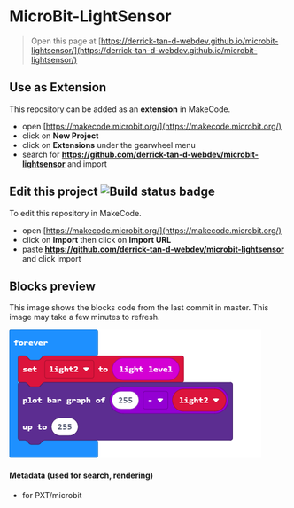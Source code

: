 # MicroBit-LightSensor

> Open this page at [https://derrick-tan-d-webdev.github.io/microbit-lightsensor/](https://derrick-tan-d-webdev.github.io/microbit-lightsensor/)

## Use as Extension

This repository can be added as an **extension** in MakeCode.

* open [https://makecode.microbit.org/](https://makecode.microbit.org/)
* click on **New Project**
* click on **Extensions** under the gearwheel menu
* search for **https://github.com/derrick-tan-d-webdev/microbit-lightsensor** and import

## Edit this project ![Build status badge](https://github.com/derrick-tan-d-webdev/microbit-lightsensor/workflows/MakeCode/badge.svg)

To edit this repository in MakeCode.

* open [https://makecode.microbit.org/](https://makecode.microbit.org/)
* click on **Import** then click on **Import URL**
* paste **https://github.com/derrick-tan-d-webdev/microbit-lightsensor** and click import

## Blocks preview

This image shows the blocks code from the last commit in master.
This image may take a few minutes to refresh.

![A rendered view of the blocks](https://github.com/derrick-tan-d-webdev/microbit-lightsensor/raw/master/.github/makecode/blocks.png)

#### Metadata (used for search, rendering)

* for PXT/microbit
<script src="https://makecode.com/gh-pages-embed.js"></script><script>makeCodeRender("{{ site.makecode.home_url }}", "{{ site.github.owner_name }}/{{ site.github.repository_name }}");</script>
